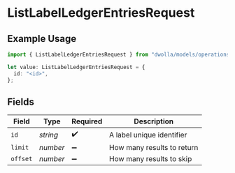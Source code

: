 # ListLabelLedgerEntriesRequest

## Example Usage

```typescript
import { ListLabelLedgerEntriesRequest } from "dwolla/models/operations";

let value: ListLabelLedgerEntriesRequest = {
  id: "<id>",
};
```

## Fields

| Field                      | Type                       | Required                   | Description                |
| -------------------------- | -------------------------- | -------------------------- | -------------------------- |
| `id`                       | *string*                   | :heavy_check_mark:         | A label unique identifier  |
| `limit`                    | *number*                   | :heavy_minus_sign:         | How many results to return |
| `offset`                   | *number*                   | :heavy_minus_sign:         | How many results to skip   |
